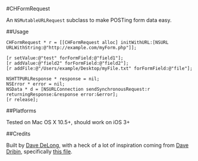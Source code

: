 #CHFormRequest

An `NSMutableURLRequest` subclass to make POSTing form data easy.

##Usage

	CHFormRequest * r = [[CHFormRequest alloc] initWithURL:[NSURL URLWithString:@"http://example.com/myForm.php"]];
	
	[r setValue:@"test" forFormField:@"field1"];	
	[r addValue:@"field2" forFormField:@"field2"];
	[r addFile:@"/Users/example/Desktop/myFile.txt" forFormField:@"file"];
	
	NSHTTPURLResponse * response = nil;
	NSError * error = nil;
	NSData * d = [NSURLConnection sendSynchronousRequest:r returningResponse:&response error:&error];
	[r release];

##Platforms

Tested on Mac OS X 10.5+, should work on iOS 3+

##Credits

Built by [Dave DeLong][1], with a heck of a lot of inspiration coming from [Dave Dribin][2], specifically [this file][3].

  [1]: http://davedelong.com
  [2]: http://www.dribin.org/dave/
  [3]: http://ddribin.googlecode.com/svn/trunk/nsurl/DDMultipartInputStream.m